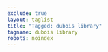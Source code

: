 ```yaml
---
exclude: true
layout: taglist
title: "Tagged: dubois library"
tagname: dubois library
robots: noindex
---
```

